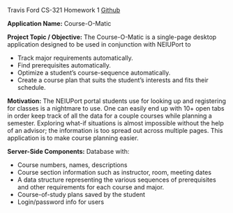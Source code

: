 Travis Ford
CS-321
Homework 1
[Github](https://github.com/TravFord/neiu-cs-321)

**Application Name:** Course-O-Matic

**Project Topic / Objective:** The Course-O-Matic is a single-page desktop application designed to be used in conjunction with NEIUPort to 
- Track major requirements automatically.
- Find prerequisites automatically.
- Optimize a student’s course-sequence automatically.
- Create a course plan that suits the student’s interests and fits their schedule.

**Motivation:**
The NEIUPort portal students use for looking up and registering for classes is a nightmare to use. One can easily end up with 10+ open tabs in order keep track of all the data for a couple courses while planning a semester. Exploring what-if situations is almost impossible without the help of an advisor; the information is too spread out across multiple pages. This application is to make course planning easier. 

**Server-Side Components:**
Database with:
-	Course numbers, names, descriptions
-	Course section information such as instructor, room, meeting dates
-	A data structure representing the various sequences of prerequisites and other requirements for each course and major. 
-	Course-of-study plans saved by the student
-	Login/password info for users

